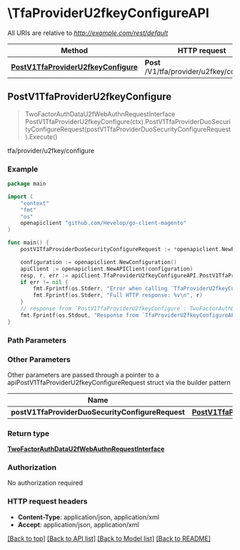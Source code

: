 # \TfaProviderU2fkeyConfigureAPI

All URIs are relative to *http://example.com/rest/default*

Method | HTTP request | Description
------------- | ------------- | -------------
[**PostV1TfaProviderU2fkeyConfigure**](TfaProviderU2fkeyConfigureAPI.md#PostV1TfaProviderU2fkeyConfigure) | **Post** /V1/tfa/provider/u2fkey/configure | tfa/provider/u2fkey/configure



## PostV1TfaProviderU2fkeyConfigure

> TwoFactorAuthDataU2fWebAuthnRequestInterface PostV1TfaProviderU2fkeyConfigure(ctx).PostV1TfaProviderDuoSecurityConfigureRequest(postV1TfaProviderDuoSecurityConfigureRequest).Execute()

tfa/provider/u2fkey/configure



### Example

```go
package main

import (
	"context"
	"fmt"
	"os"
	openapiclient "github.com/Hevelop/go-client-magento"
)

func main() {
	postV1TfaProviderDuoSecurityConfigureRequest := *openapiclient.NewPostV1TfaProviderDuoSecurityConfigureRequest("TfaToken_example") // PostV1TfaProviderDuoSecurityConfigureRequest |  (optional)

	configuration := openapiclient.NewConfiguration()
	apiClient := openapiclient.NewAPIClient(configuration)
	resp, r, err := apiClient.TfaProviderU2fkeyConfigureAPI.PostV1TfaProviderU2fkeyConfigure(context.Background()).PostV1TfaProviderDuoSecurityConfigureRequest(postV1TfaProviderDuoSecurityConfigureRequest).Execute()
	if err != nil {
		fmt.Fprintf(os.Stderr, "Error when calling `TfaProviderU2fkeyConfigureAPI.PostV1TfaProviderU2fkeyConfigure``: %v\n", err)
		fmt.Fprintf(os.Stderr, "Full HTTP response: %v\n", r)
	}
	// response from `PostV1TfaProviderU2fkeyConfigure`: TwoFactorAuthDataU2fWebAuthnRequestInterface
	fmt.Fprintf(os.Stdout, "Response from `TfaProviderU2fkeyConfigureAPI.PostV1TfaProviderU2fkeyConfigure`: %v\n", resp)
}
```

### Path Parameters



### Other Parameters

Other parameters are passed through a pointer to a apiPostV1TfaProviderU2fkeyConfigureRequest struct via the builder pattern


Name | Type | Description  | Notes
------------- | ------------- | ------------- | -------------
 **postV1TfaProviderDuoSecurityConfigureRequest** | [**PostV1TfaProviderDuoSecurityConfigureRequest**](PostV1TfaProviderDuoSecurityConfigureRequest.md) |  | 

### Return type

[**TwoFactorAuthDataU2fWebAuthnRequestInterface**](TwoFactorAuthDataU2fWebAuthnRequestInterface.md)

### Authorization

No authorization required

### HTTP request headers

- **Content-Type**: application/json, application/xml
- **Accept**: application/json, application/xml

[[Back to top]](#) [[Back to API list]](../README.md#documentation-for-api-endpoints)
[[Back to Model list]](../README.md#documentation-for-models)
[[Back to README]](../README.md)

